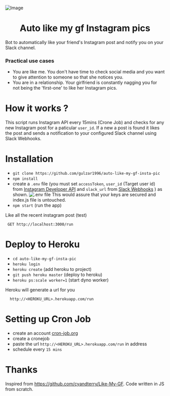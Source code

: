 ![Image](/instagram.png)
<h1 align="center"> Auto like my gf Instagram pics </h1>

Bot to automatically like your friend's Instagram post and notify you on your Slack channel.

### Practical use cases

 - You are like me. You don't have time to check social media and you want to give attention to someone so that she notices you.
 - You are in a relationship. Your girlfriend is constantly nagging you for not being the 'first-one' to like her Instagram pics.

 How it works ?
================  
 This script runs Instagram API every 15mins (Crone Job) and checks for any new Instagram post for a paticular `user_id`. If a new a post is found it likes the post and sends a notification to your configured Slack channel using Slack Webhooks.

Installation
===============

 - `git clone https://github.com/gulzar1996/auto-like-my-gf-insta-pic`
 - `npm install`
 - create a `.env` file (you must set `accessToken`, `user_id` (Target user id) from [Instagram Developer API](https://www.instagram.com/developer) and `slack_url` from [Slack Webhooks](https://api.slack.com/incoming-webhooks) ) as shown.
 ![.env file](/env.png)
 This would assure that your keys are secured and index.js file is untouched.
 - `npm start` (run the app)

Like all the recent instagram post (test)

     GET http://localhost:3000/run

Deploy to Heroku
================

 - `cd auto-like-my-gf-insta-pic`
 - `heroku login`
 - `heroku create` (add heroku to project)
 - `git push heroku master` (deploy to heroku)
 - `heroku ps:scale worker=1` (start dyno worker)

 Heroku will generate a url for you

      http://<HEROKU_URL>.herokuapp.com/run

Setting up Cron Job
================      

 - create an account [cron-job.org](https://cron-job.org/en/)
 - create a cronejob
 - paste the url `http://<HEROKU_URL>.herokuapp.com/run` in address
 - schedule every `15 mins`

  Thanks
================
Inspired from https://github.com/cyandterry/Like-My-GF. Code written in JS from scratch.
